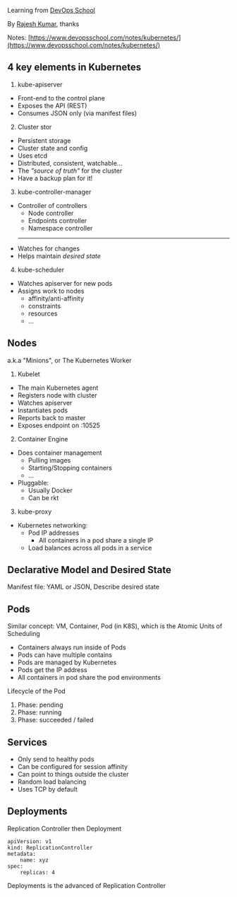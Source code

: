 Learning from [DevOps School](https://www.devopsschool.com/)

By [Rajesh Kumar](rajeshkumar.xyz), thanks

Notes: [https://www.devopsschool.com/notes/kubernetes/](https://www.devopsschool.com/notes/kubernetes/)

## 4 key elements in Kubernetes

1. kube-apiserver

- Front-end to the control plane
- Exposes the API (REST)
- Consumes JSON only (via manifest files)

2. Cluster stor

- Persistent storage
- Cluster state and config
- Uses etcd
- Distributed, consistent, watchable...
- The _"source of truth"_ for the cluster
- Have a backup plan for it!

3. kube-controller-manager

- Controller of controllers
  - Node controller
  - Endpoints controller
  - Namespace controller
  - ---
- Watches for changes
- Helps maintain _desired state_

4. kube-scheduler

- Watches apiserver for new pods
- Assigns work to nodes
  - affinity/anti-affinity
  - constraints
  - resources
  - ...

## Nodes

a.k.a "Minions", or The Kubernetes Worker

1. Kubelet

- The main Kubernetes agent
- Registers node with cluster
- Watches apiserver
- Instantiates pods
- Reports back to master
- Exposes endpoint on :10525

2. Container Engine

- Does container management
  - Pulling images
  - Starting/Stopping containers
  - ...
- Pluggable:
  - Usually Docker
  - Can be rkt

3. kube-proxy

- Kubernetes networking:
  - Pod IP addresses
    - All containers in a pod share a single IP
  - Load balances across all pods in a service

## Declarative Model and Desired State

Manifest file: YAML or JSON, Describe desired state

## Pods

Similar concept: VM, Container, Pod (in K8S), which is the Atomic Units of Scheduling

- Containers always run inside of Pods
- Pods can have multiple contains
- Pods are managed by Kubernetes
- Pods get the IP address
- All containers in pod share the pod environments

Lifecycle of the Pod

1. Phase: pending
2. Phase: running
3. Phase: succeeded / failed

## Services

- Only send to healthy pods
- Can be configured for session affinity
- Can point to things outside the cluster
- Random load balancing
- Uses TCP by default

## Deployments

Replication Controller then Deployment

```
apiVersion: v1
kind: ReplicationController
metadata:
    name: xyz
spec:
    replicas: 4
```

Deployments is the advanced of Replication Controller

